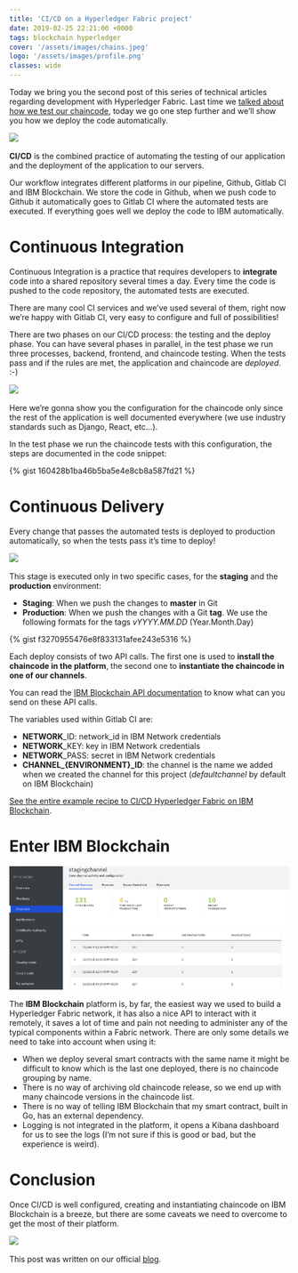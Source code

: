 ```yaml
---
title: 'CI/CD on a Hyperledger Fabric project'
date: 2019-02-25 22:21:00 +0000
tags: blockchain hyperledger
cover: '/assets/images/chains.jpeg'
logo: '/assets/images/profile.png'
classes: wide
---
```


Today we bring you the second post of this series of technical articles regarding development with Hyperledger Fabric.
Last time we [talked about how we test our chaincode](https://medium.com/theneonproject/testing-chaincode-on-hyperledger-fabric-22b50a3c1af1),
today we go one step further and we’ll show you how we deploy the code automatically.

![](https://media.giphy.com/media/26DNdV3b6dqn1jzR6/giphy.gif)

**CI/CD** is the combined practice of automating the testing of our application and the deployment of the application to our servers.

Our workflow integrates different platforms in our pipeline, Github, Gitlab CI and IBM Blockchain. We store the code in Github, when we push code to Github it automatically goes to Gitlab CI where the automated tests are executed. If everything goes well we deploy the code to IBM automatically.

# Continuous Integration

Continuous Integration is a practice that requires developers to **integrate** code into a shared repository several times a day. Every time the code is pushed to the code repository, the automated tests are executed.

There are many cool CI services and we’ve used several of them, right now we’re happy with Gitlab CI, very easy to configure and full of possibilities!

There are two phases on our CI/CD process: the testing and the deploy phase. You can have several phases in parallel, in the test phase we run three processes, backend, frontend, and chaincode testing. When the tests pass and if the rules are met, the application and chaincode are *deployed*. :-)

![](https://media.giphy.com/media/KsCtl2h2RZKso/giphy.gif)

Here we’re gonna show you the configuration for the chaincode only since the rest of the application is well documented everywhere (we use industry standards such as Django, React, etc…).

In the test phase we run the chaincode tests with this configuration, the steps are documented in the code snippet:

{% gist 160428b1ba46b5ba5e4e8cb8a587fd21 %}

# Continuous Delivery

Every change that passes the automated tests is deployed to production automatically, so when the tests pass it’s time to deploy!

![](https://media.giphy.com/media/CDZwopbecAbIc/giphy.gif)

This stage is executed only in two specific cases, for the **staging** and the **production** environment:

- **Staging**: When we push the changes to **master** in Git
- **Production**: When we push the changes with a Git **tag**. We use the following formats for the tags *vYYYY.MM.DD* (Year.Month.Day)

{% gist f3270955476e8f833131afee243e5316 %}

Each deploy consists of two API calls. The first one is used to **install the chaincode in the platform**, the second one to **instantiate the chaincode in one of our channels**.

You can read the [IBM Blockchain API documentation](https://blockchain-starter.eu-gb.bluemix.net/api-docs/#/Channels/instantiateChaincode) to know what can you send on these API calls.

The variables used within Gitlab CI are:

* **NETWORK**_ID: network_id in IBM Network credentials
* **NETWORK**_KEY: key in IBM Network credentials
* **NETWORK**_PASS: secret in IBM Network credentials
* **CHANNEL_{ENVIRONMENT}_ID**: the channel is the name we added when we created the channel for this project (*defaultchannel* by default on IBM Blockchain)

[See the entire example recipe to CI/CD Hyperledger Fabric on IBM Blockchain](https://gist.github.com/javaguirre/24130c063131f7c5a0bee1022b4ebdac).

# Enter IBM Blockchain

![](/assets/images/hl-fabric.png)

The **IBM Blockchain** platform is, by far, the easiest way we used to build a Hyperledger Fabric network, it has also a nice API to interact with it remotely, it saves a lot of time and pain not needing to administer any of the typical components within a Fabric network. There are only some details we need to take into account when using it:

* When we deploy several smart contracts with the same name it might be difficult to know which is the last one deployed, there is no chaincode grouping by name.
* There is no way of archiving old chaincode release, so we end up with many chaincode versions in the chaincode list.
* There is no way of telling IBM Blockchain that my smart contract, built in Go, has an external dependency.
* Logging is not integrated in the platform, it opens a Kibana dashboard for us to see the logs (I’m not sure if this is good or bad, but the experience is weird).

# Conclusion

Once CI/CD is well configured, creating and instantiating chaincode on IBM Blockchain is a breeze, but there are some caveats we need to overcome to get the most of their platform.

![](https://media.giphy.com/media/KINAUcarXNxWE/giphy.gif)

This post was written on our official [blog](https://medium.com/theneonproject/testing-chaincode-on-hyperledger-fabric-22b50a3c1af1).
